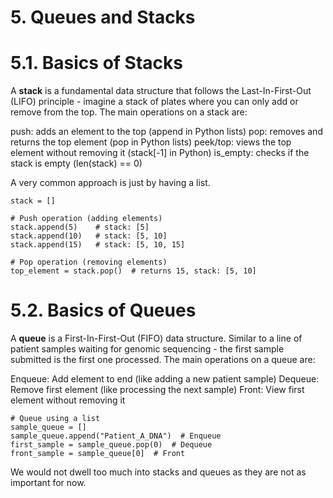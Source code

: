 # 5. Queues and Stacks

# 5.1. Basics of Stacks

A **stack** is a fundamental data structure that follows the Last-In-First-Out (LIFO) principle - imagine a stack of plates where you can only add or remove from the top.
The main operations on a stack are:

push: adds an element to the top (append in Python lists)
pop: removes and returns the top element (pop in Python lists)
peek/top: views the top element without removing it (stack[-1] in Python)
is_empty: checks if the stack is empty (len(stack) == 0)

A very common approach is just by having a list. 
```
stack = []

# Push operation (adding elements)
stack.append(5)    # stack: [5]
stack.append(10)   # stack: [5, 10]
stack.append(15)   # stack: [5, 10, 15]

# Pop operation (removing elements)
top_element = stack.pop()  # returns 15, stack: [5, 10]
```

# 5.2. Basics of Queues

A **queue** is a First-In-First-Out (FIFO) data structure. Similar to a line of patient samples waiting for genomic sequencing - the first sample submitted is the first one processed.
The main operations on a queue are:

Enqueue: Add element to end (like adding a new patient sample)
Dequeue: Remove first element (like processing the next sample)
Front: View first element without removing it

```
# Queue using a list
sample_queue = []
sample_queue.append("Patient_A_DNA")  # Enqueue
first_sample = sample_queue.pop(0)  # Dequeue
front_sample = sample_queue[0]  # Front
```

We would not dwell too much into stacks and queues as they are not as important for now. 
